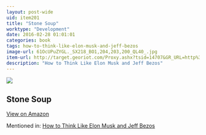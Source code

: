 ```yaml
---
layout: post-wide
uid: item201
title: "Stone Soup"
worktype: "Development"
date: 2016-02-28 01:01:01
categories: book
tags: how-to-think-like-elon-musk-and-jeff-bezos
image-url: 61OcUPuZYGL._SX218_BO1,204,203,200_QL40_.jpg
item-url: http://target.georiot.com/Proxy.ashx?tsid=14707&GR_URL=http%3A%2F%2Fwww.amazon.com%2FStone-Soup-Ann-Mcgovern%2Fdp%2F0590416022
description: "How to Think Like Elon Musk and Jeff Bezos"
---
```

<a href="http://target.georiot.com/Proxy.ashx?tsid=14707&GR_URL=http%3A%2F%2Fwww.amazon.com%2FStone-Soup-Ann-Mcgovern%2Fdp%2F0590416022" target="blank"><img src="../../../../img/thumbs/61OcUPuZYGL._SX218_BO1,204,203,200_QL40_.jpg" class="prod-img"></a>
<h2>Stone Soup</h2>
<p><a class="btn btn-primary" href="http://target.georiot.com/Proxy.ashx?tsid=14707&GR_URL=http%3A%2F%2Fwww.amazon.com%2FStone-Soup-Ann-Mcgovern%2Fdp%2F0590416022" target="blank">View on Amazon</a><p>
<p>Mentioned in: <a href="http://fourhourworkweek.com/2015/01/20/elon-musk-and-jeff-bezos/" target="blank">How to Think Like Elon Musk and Jeff Bezos</a></p>

